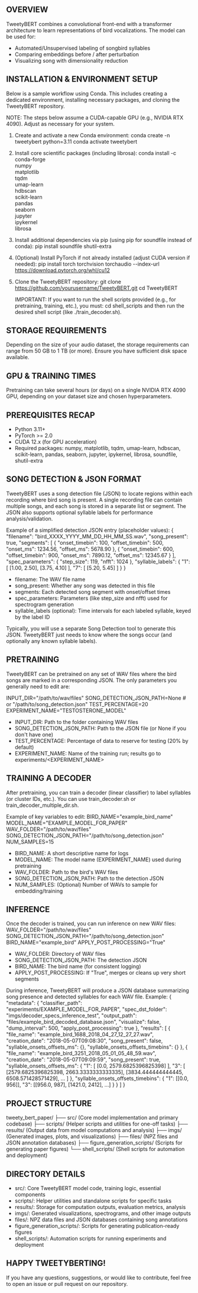 OVERVIEW
--------
TweetyBERT combines a convolutional front-end with a transformer architecture to learn representations of bird vocalizations. The model can be used for:
 - Automated/Unsupervised labeling of songbird syllables
 - Comparing embeddings before / after perturbation
 - Visualizing song with dimensionality reduction

INSTALLATION & ENVIRONMENT SETUP
--------------------------------
Below is a sample workflow using Conda. This includes creating a dedicated environment, installing necessary packages, and cloning the TweetyBERT repository.

NOTE: The steps below assume a CUDA-capable GPU (e.g., NVIDIA RTX 4090). Adjust as necessary for your system.

1) Create and activate a new Conda environment:
   conda create -n tweetybert python=3.11
   conda activate tweetybert

2) Install core scientific packages (including librosa):
   conda install -c conda-forge \
       numpy \
       matplotlib \
       tqdm \
       umap-learn \
       hdbscan \
       scikit-learn \
       pandas \
       seaborn \
       jupyter \
       ipykernel \
       librosa

3) Install additional dependencies via pip (using pip for soundfile instead of conda):
   pip install soundfile shutil-extra

4) (Optional) Install PyTorch if not already installed (adjust CUDA version if needed):
   pip install torch torchvision torchaudio --index-url https://download.pytorch.org/whl/cu12

5) Clone the TweetyBERT repository:
   git clone https://github.com/yourusername/TweetyBERT.git
   cd TweetyBERT

   IMPORTANT: If you want to run the shell scripts provided (e.g., for pretraining, training, etc.), you must:
   cd shell_scripts
   and then run the desired shell script (like ./train_decoder.sh).

STORAGE REQUIREMENTS
--------------------
Depending on the size of your audio dataset, the storage requirements can range from 50 GB to 1 TB (or more). Ensure you have sufficient disk space available.

GPU & TRAINING TIMES
--------------------
Pretraining can take several hours (or days) on a single NVIDIA RTX 4090 GPU, depending on your dataset size and chosen hyperparameters.

PREREQUISITES RECAP
-------------------
 - Python 3.11+
 - PyTorch >= 2.0
 - CUDA 12.x (for GPU acceleration)
 - Required packages: numpy, matplotlib, tqdm, umap-learn, hdbscan, scikit-learn, pandas, seaborn, jupyter, ipykernel, librosa, soundfile, shutil-extra

SONG DETECTION & JSON FORMAT
----------------------------
TweetyBERT uses a song detection file (JSON) to locate regions within each recording where bird song is present. A single recording file can contain multiple songs, and each song is stored in a separate list or segment. The JSON also supports optional syllable labels for performance analysis/validation.

Example of a simplified detection JSON entry (placeholder values):
{
  "filename": "bird_XXXX_YYYY_MM_DD_HH_MM_SS.wav",
  "song_present": true,
  "segments": [
    {
      "onset_timebin": 100,
      "offset_timebin": 500,
      "onset_ms": 1234.56,
      "offset_ms": 5678.90
    },
    {
      "onset_timebin": 600,
      "offset_timebin": 900,
      "onset_ms": 7890.12,
      "offset_ms": 12345.67
    }
  ],
  "spec_parameters": {
    "step_size": 119,
    "nfft": 1024
  },
  "syllable_labels": {
    "1": [
      [1.00, 2.50],
      [3.75, 4.10]
    ],
    "7": [
      [5.20, 5.45]
    ]
  }
}
 - filename: The WAV file name
 - song_present: Whether any song was detected in this file
 - segments: Each detected song segment with onset/offset times
 - spec_parameters: Parameters (like step_size and nfft) used for spectrogram generation
 - syllable_labels (optional): Time intervals for each labeled syllable, keyed by the label ID

Typically, you will use a separate Song Detection tool to generate this JSON. TweetyBERT just needs to know where the songs occur (and optionally any known syllable labels).

PRETRAINING
-----------
TweetyBERT can be pretrained on any set of WAV files where the bird songs are marked in a corresponding JSON. The only parameters you generally need to edit are:

INPUT_DIR="/path/to/wav/files"
SONG_DETECTION_JSON_PATH=None   # or "/path/to/song_detection.json"
TEST_PERCENTAGE=20
EXPERIMENT_NAME="TESTOSTERONE_MODEL"

 - INPUT_DIR: Path to the folder containing WAV files
 - SONG_DETECTION_JSON_PATH: Path to the JSON file (or None if you don't have one)
 - TEST_PERCENTAGE: Percentage of data to reserve for testing (20% by default)
 - EXPERIMENT_NAME: Name of the training run; results go to experiments/<EXPERIMENT_NAME>

TRAINING A DECODER
------------------
After pretraining, you can train a decoder (linear classifier) to label syllables (or cluster IDs, etc.). You can use train_decoder.sh or train_decoder_multiple_dir.sh.

Example of key variables to edit:
BIRD_NAME="example_bird_name"
MODEL_NAME="EXAMPLE_MODEL_FOR_PAPER"
WAV_FOLDER="/path/to/wav/files"
SONG_DETECTION_JSON_PATH="/path/to/song_detection.json"
NUM_SAMPLES=15

 - BIRD_NAME: A short descriptive name for logs
 - MODEL_NAME: The model name (EXPERIMENT_NAME) used during pretraining
 - WAV_FOLDER: Path to the bird's WAV files
 - SONG_DETECTION_JSON_PATH: Path to the detection JSON
 - NUM_SAMPLES: (Optional) Number of WAVs to sample for embedding/training

INFERENCE
---------
Once the decoder is trained, you can run inference on new WAV files:
WAV_FOLDER="/path/to/wav/files"
SONG_DETECTION_JSON_PATH="/path/to/song_detection.json"
BIRD_NAME="example_bird"
APPLY_POST_PROCESSING="True"

 - WAV_FOLDER: Directory of WAV files
 - SONG_DETECTION_JSON_PATH: The detection JSON
 - BIRD_NAME: The bird name (for consistent logging)
 - APPLY_POST_PROCESSING: If "True", merges or cleans up very short segments

During inference, TweetyBERT will produce a JSON database summarizing song presence and detected syllables for each WAV file. Example:
{
  "metadata": {
    "classifier_path": "experiments/EXAMPLE_MODEL_FOR_PAPER",
    "spec_dst_folder": "imgs/decoder_specs_inference_test",
    "output_path": "files/example_bird_decoded_database.json",
    "visualize": false,
    "dump_interval": 500,
    "apply_post_processing": true
  },
  "results": [
    {
      "file_name": "example_bird_1688_2018_04_27_12_27_27.wav",
      "creation_date": "2018-05-07T09:08:30",
      "song_present": false,
      "syllable_onsets_offsets_ms": {},
      "syllable_onsets_offsets_timebins": {}
    },
    {
      "file_name": "example_bird_3251_2018_05_01_05_48_59.wav",
      "creation_date": "2018-05-07T09:09:59",
      "song_present": true,
      "syllable_onsets_offsets_ms": {
        "1": [
          [0.0, 2579.6825396825398]
        ],
        "3": [
          [2579.6825396825398, 2663.3333333333335],
          [3834.444444444445, 6508.571428571429],
          ...
        ]
      },
      "syllable_onsets_offsets_timebins": {
        "1": [[0.0, 956]],
        "3": [[956.0, 987], [1421.0, 2412], ...]
      }
    }
  ]
}

PROJECT STRUCTURE
-----------------
tweety_bert_paper/
├── src/                (Core model implementation and primary codebase)
├── scripts/            (Helper scripts and utilities for one-off tasks)
├── results/            (Output data from model computations and analysis)
├── imgs/               (Generated images, plots, and visualizations)
├── files/              (NPZ files and JSON annotation databases)
├── figure_generation_scripts/  (Scripts for generating paper figures)
└── shell_scripts/      (Shell scripts for automation and deployment)

DIRECTORY DETAILS
-----------------
 - src/: Core TweetyBERT model code, training logic, essential components
 - scripts/: Helper utilities and standalone scripts for specific tasks
 - results/: Storage for computation outputs, evaluation metrics, analysis
 - imgs/: Generated visualizations, spectrograms, and other image outputs
 - files/: NPZ data files and JSON databases containing song annotations
 - figure_generation_scripts/: Scripts for generating publication-ready figures
 - shell_scripts/: Automation scripts for running experiments and deployment

HAPPY TWEETYBERTING!
--------------------
If you have any questions, suggestions, or would like to contribute, feel free to open an issue or pull request on our repository.
